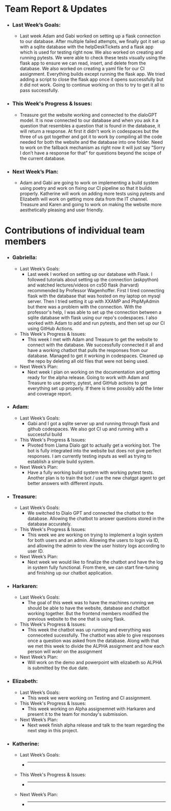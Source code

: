 # Team Report & Updates
  - ### Last Week’s Goals:
      -  Last week Adam and Gabi worked on setting up a flask connection to our database. After multiple failed attempts, we finally got it set up with a sqlite database with the helpDeskTickets and a flask app which is used for testing right now. We also worked on creating and running pytests. We were able to check these tests visually using the flask app to ensure we can read, insert, and delete from the database. We also worked on creating a yaml file for our CI assignment. Everything builds except running the flask app. We tried adding a script to close the flask app once it opens successfully but it did not work. Going to continue working on this to try to get it all to pass successfully.
  - ### This Week's Progress & Issues:
      -  Treasure got the website working and connected to the dialoGPT model. It is now connected to our database and when you ask it a question that resembles a question that is found in the database, it will return a response. At first it didn't work in codespaces but the three of us got together and got it to work by compiling all the code needed for both the website and the database into one folder. Need to work on the fallback mechanism as right now it will just say "Sorry I don’t have a response for that" for questions beyond the scope of the current database. 
  - ### Next Week’s Plan:
      -  Adam and Gabi are going to work on implementing a build system using poetry and work on fixing our CI pipeline so that it builds properly. Katherine will work on adding more tests using pytests and Elizabeth will work on getting more data from the IT channel. Treasure and Karen and going to work on making the website more aesthetically pleasing and user friendly.

# Contributions of individual team members
  - ### Gabriella:
      - Last Week’s Goals:
          -  Last week I worked on setting up our database with Flask. I followed tutorials about setting up the connection (askpython) and watched lectures/videos on cs50 flask (harvard) recommended by Professor Wagenhoffer. First I tired connecting flask with the database that was hosted on my laptop on mysql server. Then I tried setting it up with XXAMP and PhpMyAdmin but there was a problem with the connection. With the professor's help, I was able to set up the connection between a sqlite database with flask using our repo's codespaces. I also worked with Adam to add and run pytests, and then set up our CI using GitHub Actions.
      - This Week's Progress & Issues:
          -  This week I met with Adam and Treasure to get the website to connect with the database. We successfully connected it all and have a working chatbot that pulls the responses from our database. Managed to get it working in codespaces. Cleaned up the repo by deleting all old files that were not being used.
      - Next Week’s Plan:
          -  Next week I plan on working on the documentation and getting ready for the alpha release. Going to work with Adam and Treasure to use poetry, pytest, and GitHub actions to get everything set up properly. If there is time possibly add the linter and coverage report. 
  
  - ### Adam:
      - Last Week’s Goals:
          -  Gabi and I got a sqlite server up and running through flask and github codespaces. We also got CI up and running with a successful build
      - This Week's Progress & Issues:
          -  Pivoted from Llama Dialo gpt to actually get a working bot. The bot is fully integrated into the website but does not give perfect responses. I am currently testing inputs as well as trying to establish a simple build system.
      - Next Week’s Plan:
          -  Have a fully working build system with working pytest tests. Another plan is to train the bot / use the new chatgpt agent to get better answers with different inputs.
        
 - ### Treasure:
      - Last Week’s Goals:
          -  We switched to Dialo GPT and connected the chatbot to the database. Allowing the chatbot to answer questions stored in the database accurately.
      - This Week's Progress & Issues:
          -  This week we are working on trying to implement a login system for both users and an admin. Allowing the users to login via ID, and allowing the admin to view the user history logs according to user ID.
      - Next Week’s Plan:
          -  Next week we would like to finalize the chatbot and have the log in system fully functional. From there, we can start fine-tuning and finishing up our chatbot application.
          
  - ### Harkaren:
      - Last Week’s Goals:
          - The goal of this week was to have the machines running we should be able to have the website, database and chatbot working together. But the frontend members modified the previous website to the one that is using flask.
      - This Week's Progress & Issues:
          -  This week the chatbot was up running and everything was conneceted sucessfully. The chatbot was able to give responses once a question was asked from the database. Along with that we met this week to divide the ALPHA assignment and how each person will wokr on the assignment 
      - Next Week’s Plan:
          -  Will work on the demo and powerpoint with elizabeth so ALPHA is submitted by the due date. 
        
  - ### Elizabeth:
      - Last Week’s Goals:
          -  This week we were working on Testing and CI assignment.
      - This Week's Progress & Issues:
          -  This week working on Alpha assignemnet with Harkaren and present it to the team for monday's submission. 
      - Next Week’s Plan:
          -  Next week finish alpha release and talk to the team regarding the next step in this project. 
        
  - ### Katherine:
      - Last Week’s Goals:
          -  ________________________________________________________________
      - This Week's Progress & Issues:
          -  ________________________________________________________________
      - Next Week’s Plan:
          -  ________________________________________________________________

